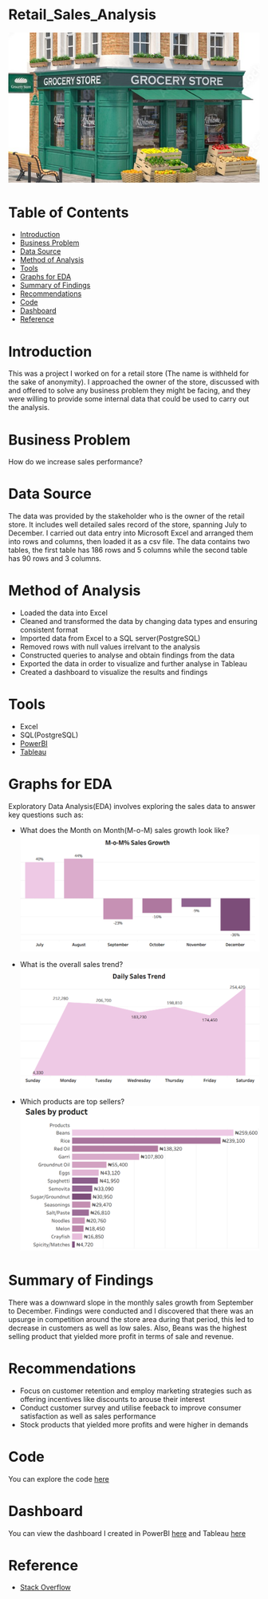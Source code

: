 # Retail_Sales_Analysis
![](Introduction_Image.jpg)
# Table of Contents
- [Introduction](#introduction)
- [Business Problem](#business-problem)
- [Data Source](#data-source)
- [Method of Analysis](#method-of-analysis)
- [Tools](#tools)
- [Graphs for EDA](#graphs-for-eda)
- [Summary of Findings](#summary-of-findings)
- [Recommendations](#recommendations)
- [Code](#code)
- [Dashboard](#dashboard)
- [Reference](#reference)
# Introduction
This was a project I worked on for a  retail store (The name is withheld for the sake of anonymity). I approached the owner of the store, discussed with and offered to solve any business problem they might be facing, and they were willing to provide some internal data that could be used to carry out the analysis.
# Business Problem
How do we increase sales performance?
# Data Source
The data was provided by the stakeholder who is the owner of the retail store. It includes well detailed sales record of the store, spanning July to December. I carried out data entry into Microsoft Excel and arranged them into rows and columns, then loaded it as a csv file. The data contains two tables, the first table has 186 rows and 5 columns while the second table has 90 rows and 3 columns.
# Method of Analysis
* Loaded the data into Excel
* Cleaned and transformed the data by changing data types and ensuring consistent format
* Imported data from Excel to a SQL server(PostgreSQL)
* Removed rows with null values irrelvant to the analysis
* Constructed queries to analyse and obtain findings from the data
* Exported the data in order to visualize and further analyse in Tableau
* Created a dashboard to visualize the results and findings
# Tools
* Excel
* SQL(PostgreSQL)
* [PowerBI](https://app.powerbi.com/view?r=eyJrIjoiZTc0YTgxZTQtODYwNi00YTkyLTgyYjItNmUxNGZkZTQzNjFlIiwidCI6ImRmODY3OWNkLWE4MGUtNDVkOC05OWFjLWM4M2VkN2ZmOTVhMCJ9)
* [Tableau](https://public.tableau.com/app/profile/joy.johnson5229/viz/Retail_Sales_Analysis_16959781305710/Dashboard1)
# Graphs for EDA
Exploratory Data Analysis(EDA) involves exploring the sales data to answer key questions such as:

- What does the Month on Month(M-o-M) sales growth look like?
![](Graph_Image(1).png)

- What is the overall sales trend?
![](Graph_Image(2).png)

- Which products are top sellers?
![](Graph_Image(3).png)

# Summary of Findings
There was a downward slope in the monthly sales growth from September to December. Findings were conducted and I discovered that there was an upsurge in competition around the store area during that period, this led to decrease in customers as well as low sales. Also, Beans was the highest selling product that yielded more profit in terms of sale and revenue.
# Recommendations
* Focus on customer retention and employ marketing strategies such as offering incentives like discounts to arouse their interest
* Conduct customer survey and utilise feeback to improve consumer satisfaction as well as sales performance
* Stock products that yielded more profits and were higher in demands
# Code
You can explore the code [here](https://github.com/johyexson/Retail_Sales_Analysis/blob/main/Retail_Sales_Analysis.sql)
# Dashboard
You can view the dashboard I created in PowerBI [here](https://app.powerbi.com/view?r=eyJrIjoiZTc0YTgxZTQtODYwNi00YTkyLTgyYjItNmUxNGZkZTQzNjFlIiwidCI6ImRmODY3OWNkLWE4MGUtNDVkOC05OWFjLWM4M2VkN2ZmOTVhMCJ9) and Tableau [here](https://public.tableau.com/app/profile/joy.johnson5229/viz/Retail_Sales_Analysis_16959781305710/Dashboard1)
# Reference
 - [Stack Overflow](https://stackoverflow.com/)

